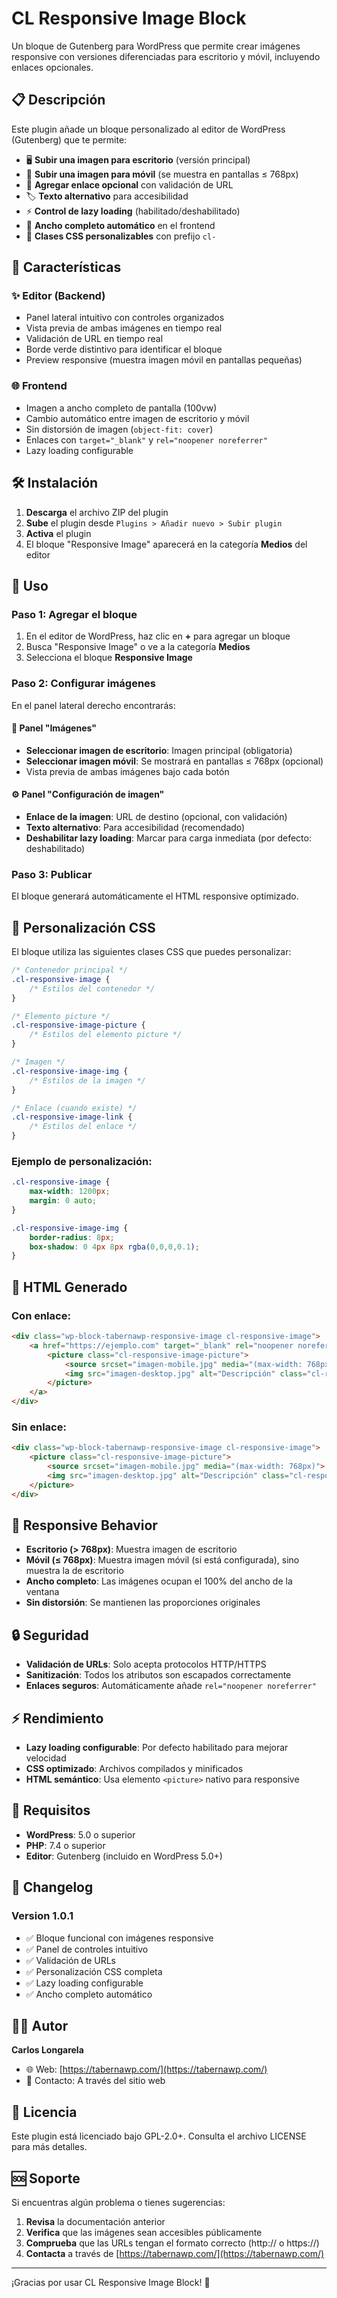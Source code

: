 # CL Responsive Image Block

Un bloque de Gutenberg para WordPress que permite crear imágenes responsive con versiones diferenciadas para escritorio y móvil, incluyendo enlaces opcionales.

## 📋 Descripción

Este plugin añade un bloque personalizado al editor de WordPress (Gutenberg) que te permite:

- 🖥️ **Subir una imagen para escritorio** (versión principal)
- 📱 **Subir una imagen para móvil** (se muestra en pantallas ≤ 768px)
- 🔗 **Agregar enlace opcional** con validación de URL
- 🏷️ **Texto alternativo** para accesibilidad
- ⚡ **Control de lazy loading** (habilitado/deshabilitado)
- 📐 **Ancho completo automático** en el frontend
- 🎨 **Clases CSS personalizables** con prefijo `cl-`

## 🚀 Características

### ✨ **Editor (Backend)**
- Panel lateral intuitivo con controles organizados
- Vista previa de ambas imágenes en tiempo real
- Validación de URL en tiempo real
- Borde verde distintivo para identificar el bloque
- Preview responsive (muestra imagen móvil en pantallas pequeñas)

### 🌐 **Frontend**
- Imagen a ancho completo de pantalla (100vw)
- Cambio automático entre imagen de escritorio y móvil
- Sin distorsión de imagen (`object-fit: cover`)
- Enlaces con `target="_blank"` y `rel="noopener noreferrer"`
- Lazy loading configurable

## 🛠️ Instalación

1. **Descarga** el archivo ZIP del plugin
2. **Sube** el plugin desde `Plugins > Añadir nuevo > Subir plugin`
3. **Activa** el plugin
4. El bloque "Responsive Image" aparecerá en la categoría **Medios** del editor

## 🎯 Uso

### Paso 1: Agregar el bloque
1. En el editor de WordPress, haz clic en **+** para agregar un bloque
2. Busca "Responsive Image" o ve a la categoría **Medios**
3. Selecciona el bloque **Responsive Image**

### Paso 2: Configurar imágenes
En el panel lateral derecho encontrarás:

#### 📁 **Panel "Imágenes"**
- **Seleccionar imagen de escritorio**: Imagen principal (obligatoria)
- **Seleccionar imagen móvil**: Se mostrará en pantallas ≤ 768px (opcional)
- Vista previa de ambas imágenes bajo cada botón

#### ⚙️ **Panel "Configuración de imagen"**
- **Enlace de la imagen**: URL de destino (opcional, con validación)
- **Texto alternativo**: Para accesibilidad (recomendado)
- **Deshabilitar lazy loading**: Marcar para carga inmediata (por defecto: deshabilitado)

### Paso 3: Publicar
El bloque generará automáticamente el HTML responsive optimizado.

## 🎨 Personalización CSS

El bloque utiliza las siguientes clases CSS que puedes personalizar:

```css
/* Contenedor principal */
.cl-responsive-image {
    /* Estilos del contenedor */
}

/* Elemento picture */
.cl-responsive-image-picture {
    /* Estilos del elemento picture */
}

/* Imagen */
.cl-responsive-image-img {
    /* Estilos de la imagen */
}

/* Enlace (cuando existe) */
.cl-responsive-image-link {
    /* Estilos del enlace */
}
```

### Ejemplo de personalización:
```css
.cl-responsive-image {
    max-width: 1200px;
    margin: 0 auto;
}

.cl-responsive-image-img {
    border-radius: 8px;
    box-shadow: 0 4px 8px rgba(0,0,0,0.1);
}
```

## 🔧 HTML Generado

### Con enlace:
```html
<div class="wp-block-tabernawp-responsive-image cl-responsive-image">
    <a href="https://ejemplo.com" target="_blank" rel="noopener noreferrer" class="cl-responsive-image-link">
        <picture class="cl-responsive-image-picture">
            <source srcset="imagen-mobile.jpg" media="(max-width: 768px)">
            <img src="imagen-desktop.jpg" alt="Descripción" class="cl-responsive-image-img" loading="eager">
        </picture>
    </a>
</div>
```

### Sin enlace:
```html
<div class="wp-block-tabernawp-responsive-image cl-responsive-image">
    <picture class="cl-responsive-image-picture">
        <source srcset="imagen-mobile.jpg" media="(max-width: 768px)">
        <img src="imagen-desktop.jpg" alt="Descripción" class="cl-responsive-image-img" loading="lazy">
    </picture>
</div>
```

## 📱 Responsive Behavior

- **Escritorio (> 768px)**: Muestra imagen de escritorio
- **Móvil (≤ 768px)**: Muestra imagen móvil (si está configurada), sino muestra la de escritorio
- **Ancho completo**: Las imágenes ocupan el 100% del ancho de la ventana
- **Sin distorsión**: Se mantienen las proporciones originales

## 🔒 Seguridad

- **Validación de URLs**: Solo acepta protocolos HTTP/HTTPS
- **Sanitización**: Todos los atributos son escapados correctamente
- **Enlaces seguros**: Automáticamente añade `rel="noopener noreferrer"`

## ⚡ Rendimiento

- **Lazy loading configurable**: Por defecto habilitado para mejorar velocidad
- **CSS optimizado**: Archivos compilados y minificados
- **HTML semántico**: Usa elemento `<picture>` nativo para responsive

## 🔧 Requisitos

- **WordPress**: 5.0 o superior
- **PHP**: 7.4 o superior
- **Editor**: Gutenberg (incluido en WordPress 5.0+)

## 📝 Changelog

### Version 1.0.1
- ✅ Bloque funcional con imágenes responsive
- ✅ Panel de controles intuitivo
- ✅ Validación de URLs
- ✅ Personalización CSS completa
- ✅ Lazy loading configurable
- ✅ Ancho completo automático

## 👨‍💻 Autor

**Carlos Longarela**
- 🌐 Web: [https://tabernawp.com/](https://tabernawp.com/)
- 📧 Contacto: A través del sitio web

## 📄 Licencia

Este plugin está licenciado bajo GPL-2.0+. Consulta el archivo LICENSE para más detalles.

## 🆘 Soporte

Si encuentras algún problema o tienes sugerencias:

1. **Revisa** la documentación anterior
2. **Verifica** que las imágenes sean accesibles públicamente
3. **Comprueba** que las URLs tengan el formato correcto (http:// o https://)
4. **Contacta** a través de [https://tabernawp.com/](https://tabernawp.com/)

---

¡Gracias por usar CL Responsive Image Block! 🎉
